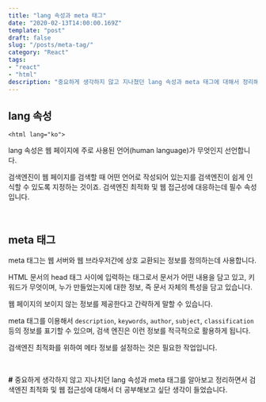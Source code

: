 ```yaml
---
title: "lang 속성과 meta 태그"
date: "2020-02-13T14:00:00.169Z"
template: "post"
draft: false
slug: "/posts/meta-tag/"
category: "React"
tags:
- "react"
- "html"
description: "중요하게 생각하지 않고 지나쳤던 lang 속성과 meta 태그에 대해서 정리해보자"
---
```


## lang 속성

`<html lang="ko">`

lang 속성은 웹 페이지에 주로 사용된 언어(human language)가 무엇인지 선언합니다.

검색엔진이 웹 페이지를 검색할 때 어떤 언어로 작성되어 있는지를 검색엔진이 쉽게 인식할 수 있도록 지정하는 것이죠. 검색엔진 최적화 및 웹 접근성에 대응하는데 필수 속성입니다.

<br>

## meta 태그

meta 태그는 웹 서버와 웹 브라우저간에 상호 교환되는 정보를 정의하는데 사용합니다.

HTML 문서의 head 태그 사이에 입력하는 태그로서 문서가 어떤 내용을 담고 있고, 키워드가 무엇이며, 누가 만들었는지에 대한 정보, 즉 문서 자체의 특성을 담고 있습니다.

웹 페이지의 보이지 않는 정보를 제공한다고 간략하게 말할 수 있습니다.

meta 태그를 이용해서 `description`, `keywords`, `author`, `subject`, `classification` 등의 정보를 표기할 수 있으며, 검색 엔진은 이런 정보를 적극적으로 활용하게 됩니다.

검색엔진 최적화를 위하여 메타 정보를 설정하는 것은 필요한 작업입니다.

<br>

**#** 중요하게 생각하지 않고 지나치던 lang 속성과 meta 태그를 알아보고 정리하면서 검색엔진 최적화 및 웹 접근성에 대해서 더 공부해보고 싶단 생각이 들었습니다.
